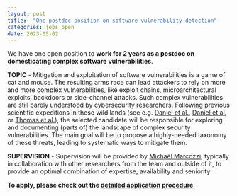 ```yaml
---
layout: post
title:  "One postdoc position on software vulnerability detection"
categories: jobs open
date: 2023-05-02
---
```

We have one open position to <strong>work for 2 years as a postdoc on domesticating complex software vulnerabilities</strong>.

<strong>TOPIC</strong> - Mitigation and exploitation of software vulnerabilities is a game of cat and mouse. The resulting arms race can lead attackers to rely on more and more complex vulnerabilities, like exploit chains, microarchitectural exploits, backdoors or side-channel attacks. Such complex vulnerabilities are still barely understood by cybersecurity researchers. Following previous scientific expeditions in these wild lands (see e.g. [Daniel et al.][SP2020], [Daniel et al.][NDSS2021] or [Thomas et al.][backdoors]), the selected candidate will be responsible for exploring and documenting (parts of) the landscape of complex security vulnerabilities. The main goal will be to propose a highly-needed taxonomy of these threats, leading to systematic ways to mitigate them.  

<strong>SUPERVISION</strong> - Supervision will be provided by [Michaël Marcozzi][marcozzi], typically in collaboration with other researchers from the team and outside of it, to provide an optimal combination of expertise, availability and seniority.

<strong>To apply, please check out the [detailed application procedure][procedure]</strong>.

[procedure]: https://binsec.github.io/jobs#practical-details-about-the-hiring-procedure-and-the-positions
[list]: https://list.cea.fr/en/cybersecurity-toward-safety-and-privacy-by-design/
[shangai]: https://www.shanghairanking.com/institution/paris-saclay-university
[clarivate]: https://clarivate.com/derwent/top100innovators/company/cea-french-alternative-energies-and-atomic-energy-commission/
[backdoors]: https://dx.doi.org/10.1007/978-3-030-00470-5_5
[NDSS2021]: https://binsec.github.io/nutshells/ndss-21.html
[SP2020]: https://binsec.github.io/nutshells/sp-20.html
[CAV2021]: https://binsec.github.io/nutshells/cav-21.html
[VMCAI2022]: https://binsec.github.io/nutshells/vmcai-22.html
[RTAS2021]: https://binsec.github.io/nutshells/rtas-21.html
[fps]: https://binsec.github.io/nutshells/fps-21.html
[ndssfuzz]: https://binsec.github.io/nutshells/fuzzing-22.html
[fuzzing]: https://www.fuzzingbook.org/
[bardin]: http://sebastien.bardin.free.fr/
[lemerre]: https://binsec.github.io/people/lemerre.html
[marcozzi]: http://www.marcozzi.net
[team]: https://binsec.github.io/#people
[nano]: https://goo.gl/maps/Swn77dLqrKQki7zt9
[publications]: https://binsec.github.io/publications
[walloffame]: https://binsec.github.io/achievements
[website]: https://binsec.github.io
[scienceaccueil]: https://www.science-accueil.org/en/
[ciup]: https://www.ciup.fr/en/
